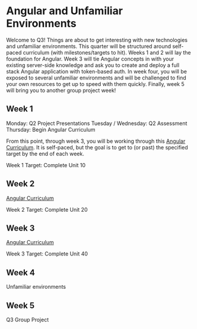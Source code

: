 # Angular and Unfamiliar Environments

Welcome to Q3! Things are about to get interesting with new technologies and unfamiliar environments. This quarter will be structured around self-paced curriculum (with milestones/targets to hit). Weeks 1 and 2 will lay the foundation for Angular. Week 3 will tie Angular concepts in with your existing server-side knowledge and ask you to create and deploy a full stack Angular application with token-based auth. In week four, you will be exposed to several unfamiliar environments and will be challenged to find your own resources to get up to speed with them quickly.
Finally, week 5 will bring you to another group project week!

## Week 1
Monday: Q2 Project Presentations
Tuesday / Wednesday: Q2 Assessment
Thursday: Begin Angular Curriculum

From this point, through week 3, you will be working through this [Angular Curriculum](https://learn.galvanize.com/content/gSchool/angular-curriculum/master/readme.md). It is self-paced, but the goal is to get to (or past) the specified target by the end of each week.

Week 1 Target: Complete Unit 10

## Week 2
[Angular Curriculum](https://learn.galvanize.com/content/gSchool/angular-curriculum/master/readme.md)

Week 2 Target: Complete Unit 20
## Week 3
[Angular Curriculum](https://learn.galvanize.com/content/gSchool/angular-curriculum/master/readme.md)

Week 3 Target: Complete Unit 40

## Week 4
Unfamiliar environments

## Week 5
Q3 Group Project
